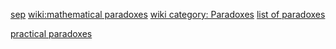 [sep](https://plato.stanford.edu/entries/paradoxes-contemporary-logic/) [wiki:mathematical paradoxes](https://en.wikipedia.org/wiki/Category:Mathematical_paradoxes) [wiki category: Paradoxes](https://en.wikipedia.org/wiki/Category:Paradoxes) [list of paradoxes](https://en.wikipedia.org/wiki/List_of_paradoxes) 

[practical paradoxes](https://www.youtube.com/playlist?list=PLzWd5Ny3vW3T_Vmoo6EVD_EVsokH40DcN) 

